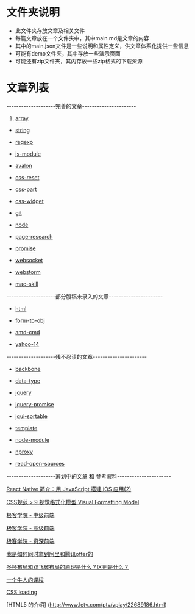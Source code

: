 # 文件夹说明

- 此文件夹存放文章及相关文件
- 每篇文章放在一个文件夹中，其中main.md是文章的内容
- 其中的main.json文件是一些说明和属性定义，供文章体系化提供一些信息
- 可能有demo文件夹，其中存放一些演示页面
- 可能还有zip文件夹，其内存放一些zip格式的下载资源

# 文章列表

--------------------完善的文章----------------------

1. [array](array/main.md)

- [string](string/main.md)

- [regexp](regexp/main.md)

- [js-module](js-module/main.md)

- [avalon](avalon/main.md)

- [css-reset](css-reset/main.md)

- [css-part](css-part/main.md)

- [css-widget](css-widget/main.md)

- [git](git/main.md)

- [node](node/main.md)

- [page-research](page-research/main.md)

- [promise](promise/main.md)

- [websocket](websocket/main.md)

- [webstorm](webstorm/main.md)

- [mac-skill](mac-skill/main.md)

--------------------部分腹稿未录入的文章----------------------

- [html](html/main.md)

- [form-to-obj](form-to-obj/main.md)

- [amd-cmd](amd-cmd/main.md)

- [yahoo-14](yahoo-14/main.md)

--------------------残不忍读的文章----------------------

- [backbone](backbone/main.md)

- [data-type](data-type/main.md)

- [jquery](jquery/main.md)

- [jquery-promise](jquery-promise/main.md)

- [jqui-sortable](jqui-sortable/main.md)

- [template](template/main.md)

- [node-module](node-module/main.md)

- [nproxy](nproxy/main.md)

- [read-open-sources](read-open-sources/main.md)

--------------------筹划中的文章 和 参考资料----------------------

[React Native 简介：用 JavaScript 搭建 iOS 应用(2)](http://segmentfault.com/a/1190000003088452)

[CSS规范 > 9 视觉格式化模型 Visual Formatting Model](http://segmentfault.com/a/1190000003096320)

[极客学院 - 中级前端](http://www.jikexueyuan.com/course/834.html)

[极客学院 - 高级前端](http://www.jikexueyuan.com/course/1248_1.html?ss=1)

[极客学院 - 资深前端](http://www.jikexueyuan.com/course/1643.html)

[我是如何同时拿到阿里和腾讯offer的](http://segmentfault.com/a/1190000002627927)

[圣杯布局和双飞翼布局的原理是什么？区别是什么？](http://segmentfault.com/q/1010000002709305)

[一个牛人的课程](http://my.jikexueyuan.com/ijasonzj/)

[CSS loading](http://www.jikexueyuan.com/course/1890.html)

[HTML5 的介绍] (http://www.letv.com/ptv/vplay/22689186.html)
